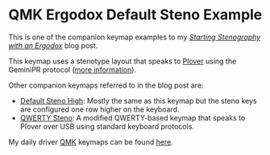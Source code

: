 # QMK Ergodox Default Steno Example

This is one of the companion keymap examples to my
_[Starting Stenography with an Ergodox][]_ blog post.

This keymap uses a stenotype layout that speaks to [Plover][] using the
GeminiPR protocol ([more information][Stenography in QMK]).

Other companion keymaps referred to in the blog post are:

- [Default Steno High][]: Mostly the same as this keymap but the steno keys are
  configured one row higher on the keyboard.
- [QWERTY Steno][]: A modified QWERTY-based keymap that speaks to Plover over
  USB using standard keyboard protocols.

My daily driver [QMK][] keymaps can be found [here][QMK Keymaps].

[Default Steno High]: ../default_steno_high
[Plover]: http://www.openstenoproject.org/plover/
[QMK]: https://qmk.fm/
[QMK Keymaps]: https://github.com/paulfioravanti/qmk_keymaps
[QWERTY Steno]: ../qwerty_steno
[Starting Stenography with an Ergodox]: https://paulfioravanti.com/blog/2018/10/18/starting-stenography-with-an-ergodox/
[Stenography in QMK]: https://github.com/qmk/qmk_firmware/blob/master/docs/feature_stenography.md

